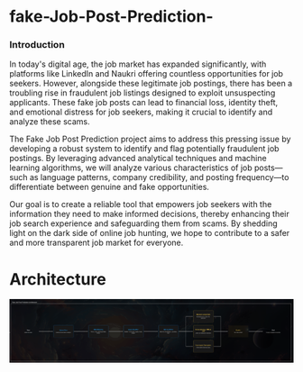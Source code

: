 # fake-Job-Post-Prediction-

### Introduction
In today's digital age, the job market has expanded significantly, with platforms like LinkedIn and Naukri offering countless opportunities for job seekers. However, alongside these legitimate job postings, there has been a troubling rise in fraudulent job listings designed to exploit unsuspecting applicants. These fake job posts can lead to financial loss, identity theft, and emotional distress for job seekers, making it crucial to identify and analyze these scams.

The Fake Job Post Prediction project aims to address this pressing issue by developing a robust system to identify and flag potentially fraudulent job postings. By leveraging advanced analytical techniques and machine learning algorithms, we will analyze various characteristics of job posts—such as language patterns, company credibility, and posting frequency—to differentiate between genuine and fake opportunities.

Our goal is to create a reliable tool that empowers job seekers with the information they need to make informed decisions, thereby enhancing their job search experience and safeguarding them from scams. By shedding light on the dark side of online job hunting, we hope to contribute to a safer and more transparent job market for everyone.

# Architecture


<img src="https://github.com/Mouneshgouda/fake-Job-Post-Prediction-/blob/main/Images/sBtuuulVnvQpGWGBFkpm.png">

